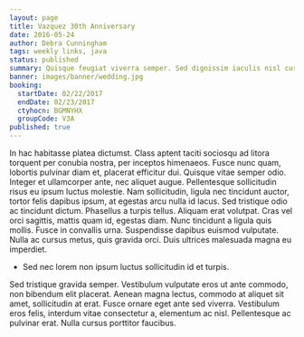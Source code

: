 ```yaml
---
layout: page
title: Vazquez 30th Anniversary
date: 2016-05-24
author: Debra Cunningham
tags: weekly links, java
status: published
summary: Quisque feugiat viverra semper. Sed dignissim iaculis nisl cursus mollis.
banner: images/banner/wedding.jpg
booking:
  startDate: 02/22/2017
  endDate: 02/23/2017
  ctyhocn: BGMNYHX
  groupCode: V3A
published: true
---
```

In hac habitasse platea dictumst. Class aptent taciti sociosqu ad litora torquent per conubia nostra, per inceptos himenaeos. Fusce nunc quam, lobortis pulvinar diam et, placerat efficitur dui. Quisque vitae semper odio. Integer et ullamcorper ante, nec aliquet augue. Pellentesque sollicitudin risus eu ipsum luctus molestie. Nam sollicitudin, ligula nec tincidunt auctor, tortor felis dapibus ipsum, at egestas arcu nulla id lacus. Sed tristique odio ac tincidunt dictum. Phasellus a turpis tellus. Aliquam erat volutpat. Cras vel orci sagittis, mattis quam id, egestas diam. Nunc tincidunt a ligula quis mollis. Fusce in convallis urna. Suspendisse dapibus euismod vulputate. Nulla ac cursus metus, quis gravida orci. Duis ultrices malesuada magna eu imperdiet.

* Sed nec lorem non ipsum luctus sollicitudin id et turpis.

Sed tristique gravida semper. Vestibulum vulputate eros ut ante commodo, non bibendum elit placerat. Aenean magna lectus, commodo at aliquet sit amet, sollicitudin at erat. Fusce ornare eget ante sed viverra. Vestibulum eros felis, interdum vitae consectetur a, elementum ac nisl. Pellentesque ac pulvinar erat. Nulla cursus porttitor faucibus.
